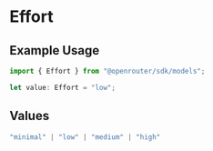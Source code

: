 # Effort

## Example Usage

```typescript
import { Effort } from "@openrouter/sdk/models";

let value: Effort = "low";
```

## Values

```typescript
"minimal" | "low" | "medium" | "high"
```